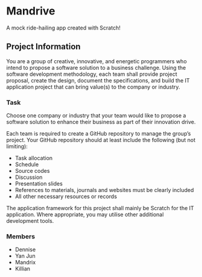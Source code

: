 # Mandrive

A mock ride-hailing app created with Scratch!

## Project Information

You are a group of creative, innovative, and energetic programmers who intend to propose a software solution to a business challenge. Using the software development methodology, each team shall provide project proposal, create the design, document the specifications, and build the IT application project that can bring value(s) to the company or industry.

### Task

Choose one company or industry that your team would like to propose a software solution to enhance their business as part of their innovation drive.

Each team is required to create a GitHub repository to manage the group’s project. Your GitHub repository should at least include the following (but not limiting):

- Task allocation
- Schedule
- Source codes
- Discussion
- Presentation slides
- References to materials, journals and websites must be clearly included
- All other necessary resources or records

The application framework for this project shall mainly be Scratch for the IT application. Where appropriate, you may utilise other additional development tools.

### Members

- Dennise
- Yan Jun
- Mandrix
- Killian